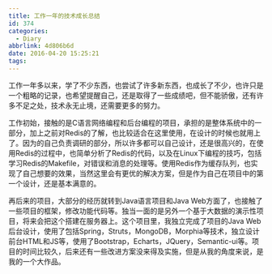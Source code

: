 ```yaml
---
title: 工作一年的技术成长总结
id: 374
categories:
  - Diary
abbrlink: 4d806b6d
date: 2016-04-20 15:25:21
tags:
---
```

工作一年多以来，学了不少东西，也尝试了许多新东西，也成长了不少，也许只是一个粗略的记录，也希望提醒自己，还是取得了一些成绩吧，但不能骄傲，还有许多不足之处，技术永无止境，还需要更多的努力。
<!--more-->

工作初始，接触的是C语言网络编程和后台编程的项目，承担的是整体系统中的一部分，加上之前对Redis的了解，也比较适合在这里使用，在设计的时候也就用上了。因为的自己负责调研的部分，所以许多都可以自己设计，还是很高兴的，在使用Redis的过程中，也简单分析了Redis的代码，以及在Linux下编程的技巧，包括学习Redis的Makefile，对错误和消息的处理等。使用Redis作为缓存队列，也实现了自己想要的效果，当然这里会有更优的解决方案，但是作为自己在项目中的第一个设计，还是基本满意的。

再后来的项目，大部分的经历就转到Java语言项目和Java Web方面了，也接触了一些项目的框架，修改功能代码等。独当一面的是另外一个基于大数据的演示性项目，将来会把这个搭建在服务器上。这个项目里，我独立完成了项目的Java Web后台设计，使用了包括Spring，Struts，MongoDB，Morphia等技术，独立设计前台HTML和JS等，使用了Bootstrap，Echarts，JQuery，Semantic-ui等。项目的时间比较久，后来还有一些改进方案没来得及实施，但是从我的角度来说，是我的一个大作品。

